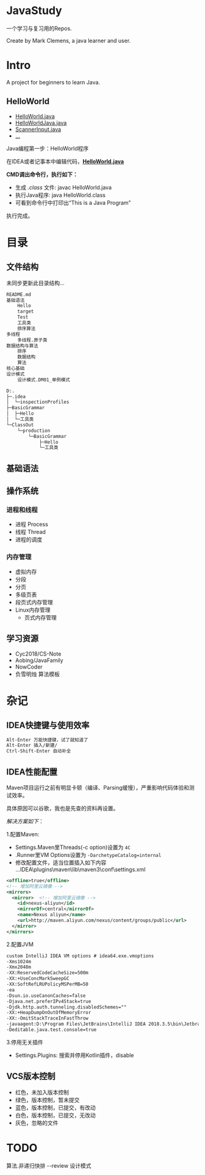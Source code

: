 # JavaStudy <JavaLearn>

一个学习与复习用的Repos.

Create by Mark Clemens, a java learner and user.


# Intro

A project for beginners to learn Java.

## HelloWorld

- [HelloWorld.java](./基础语法/Hello/HelloWorld.java)
- [HelloWorldJava.java](./基础语法/Hello/HelloWorldJava.java)
- [ScannerInput.java](./基础语法/Hello/ScannerInput.java)
- [...](./基础语法/Hello)


Java编程第一步：HelloWorld程序

在IDEA或者记事本中编辑代码，**[HelloWorld.java](./基础语法/Hello/HelloWorld.java)**

**CMD调出命令行，执行如下：**

- 生成 *.class* 文件: javac HelloWorld.java
- 执行Java程序: java HelloWorld.class
- 可看到命令行中打印出“This is a Java Program”

执行完成。


# 目录 <Contents>

## 文件结构 <Files Structure>

未同步更新此目录结构...
```bash 2020-08
README.md
基础语法
    Hello
    target
    Test
    工具类
    排序算法
多线程
    多线程.原子类
数据结构与算法
    排序
    数据结构
    算法
核心基础
设计模式
    设计模式.DM01_单例模式
```

```bash
D:.
├─.idea
│  └─inspectionProfiles
├─BasicGrammar
│  ├─Hello
│  └─工具类
└─ClassOut
    └─production
        └─BasicGrammar
            ├─Hello
            └─工具类
```

## 基础语法

<Remains to be updated.>


## 操作系统

### 进程和线程

- 进程 Process
- 线程 Thread
- 进程的调度

### 内存管理

- 虚拟内存
- 分段
- 分页
- 多级页表
- 段页式内存管理
- Linux内存管理
    - 页式内存管理


## 学习资源

- Cyc2018/CS-Note
- Aobing/JavaFamily
- NowCoder
- 负雪明烛 算法模板


# 杂记

## IDEA快捷键与使用效率

```xml
Alt-Enter 万能快捷键，试了就知道了
Alt-Enter 插入/新建/
Ctrl-Shift-Enter 自动补全
```

## IDEA性能配置

Maven项目运行之前有明显卡顿（编译、Parsing缓慢），严重影响代码体验和测试效率。

具体原因可以谷歌，我也是先查的资料再设置。

*解决方案如下*：

1.配置Maven: 
- Settings.Maven里Threads(-c option)设置为 `4C`
- .Runner里VM Options设置为 `-DarchetypeCatalog=internal`
- 修改配置文件，适当位置插入如下内容
...IDEA\plugins\maven\lib\maven3\conf\settings.xml
```xml
<offline>true</offline>
<!-- 增加阿里云镜像 -->
<mirrors>
  <mirror>  <!-- 增加阿里云镜像 -->
    <id>nexus-aliyun</id>  
    <mirrorOf>central</mirrorOf>    
    <name>Nexus aliyun</name>  
    <url>http://maven.aliyun.com/nexus/content/groups/public</url>
  </mirror>
</mirrors>
```

2.配置JVM
```xml
custom IntelliJ IDEA VM options # idea64.exe.vmoptions
-Xms1024m
-Xmx2048m
-XX:ReservedCodeCacheSize=500m
-XX:+UseConcMarkSweepGC
-XX:SoftRefLRUPolicyMSPerMB=50
-ea
-Dsun.io.useCanonCaches=false
-Djava.net.preferIPv4Stack=true
-Djdk.http.auth.tunneling.disabledSchemes=""
-XX:+HeapDumpOnOutOfMemoryError
-XX:-OmitStackTraceInFastThrow
-javaagent:D:\Program Files\JetBrains\IntelliJ IDEA 2018.3.5\bin\JetbrainsIdesCrack-4.2-release.jar
-Deditable.java.test.console=true
```

3.停用无关插件
- Settings.Plugins: 搜索并停用Kotlin插件，disable

## VCS版本控制

- 红色，未加入版本控制
- 绿色，版本控制，暂未提交
- 蓝色，版本控制，已提交，有改动
- 白色，版本控制，已提交，无改动
- 灰色，忽略的文件


# TODO

算法.非递归快排 --review
设计模式

